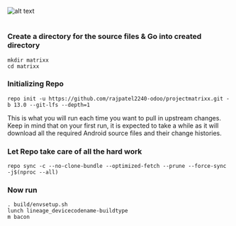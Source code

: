 ![alt text][logo]

[logo]:https://i.postimg.cc/mDX9H6Hs/Banner.png "Matrixx"

#

### Create a directory for the source files & Go into created directory
```
mkdir matrixx
cd matrixx
```
### Initializing Repo
```
repo init -u https://github.com/rajpatel2240-odoo/projectmatrixx.git -b 13.0 --git-lfs --depth=1
```

This is what you will run each time you want to pull in upstream changes. Keep in mind that on your
first run, it is expected to take a while as it will download all the required Android source files
and their change histories.

### Let Repo take care of all the hard work
```
repo sync -c --no-clone-bundle --optimized-fetch --prune --force-sync -j$(nproc --all)
```

### Now run
```
. build/envsetup.sh
lunch lineage_devicecodename-buildtype
m bacon
```
